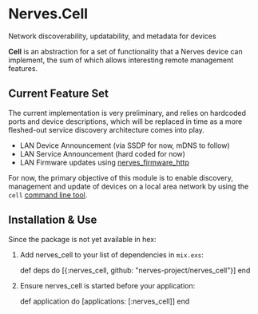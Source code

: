 # Nerves.Cell

Network discoverability, updatability, and metadata for devices

__Cell__ is an abstraction for a set of functionality that a Nerves device can
implement, the sum of which allows interesting remote management features.

## Current Feature Set

The current implementation is very preliminary, and relies on hardcoded ports
and device descriptions, which will be replaced in time as a more fleshed-out
service discovery architecture comes into play.

- LAN Device Announcement (via SSDP for now, mDNS to follow)
- LAN Service Announcement (hard coded for now)
- LAN Firmware updates using [nerves_firmware_http](https://github.com/nerves-project/nerves_firmware_http)

For now, the primary objective of this module is to enable discovery,
management and update of devices on a local area network by using the `cell`
[command line tool](https://github.com/nerves-project/nerves_cli_cell).

## Installation & Use

Since the package is not yet available in hex:

  1. Add nerves_cell to your list of dependencies in `mix.exs`:

        def deps do
          [{:nerves_cell, github: "nerves-project/nerves_cell"}]
        end

  2. Ensure nerves_cell is started before your application:

        def application do
          [applications: [:nerves_cell]]
        end
